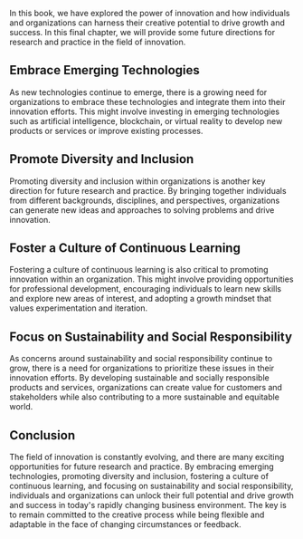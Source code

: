 
In this book, we have explored the power of innovation and how individuals and organizations can harness their creative potential to drive growth and success. In this final chapter, we will provide some future directions for research and practice in the field of innovation.

Embrace Emerging Technologies
-----------------------------

As new technologies continue to emerge, there is a growing need for organizations to embrace these technologies and integrate them into their innovation efforts. This might involve investing in emerging technologies such as artificial intelligence, blockchain, or virtual reality to develop new products or services or improve existing processes.

Promote Diversity and Inclusion
-------------------------------

Promoting diversity and inclusion within organizations is another key direction for future research and practice. By bringing together individuals from different backgrounds, disciplines, and perspectives, organizations can generate new ideas and approaches to solving problems and drive innovation.

Foster a Culture of Continuous Learning
---------------------------------------

Fostering a culture of continuous learning is also critical to promoting innovation within an organization. This might involve providing opportunities for professional development, encouraging individuals to learn new skills and explore new areas of interest, and adopting a growth mindset that values experimentation and iteration.

Focus on Sustainability and Social Responsibility
-------------------------------------------------

As concerns around sustainability and social responsibility continue to grow, there is a need for organizations to prioritize these issues in their innovation efforts. By developing sustainable and socially responsible products and services, organizations can create value for customers and stakeholders while also contributing to a more sustainable and equitable world.

Conclusion
----------

The field of innovation is constantly evolving, and there are many exciting opportunities for future research and practice. By embracing emerging technologies, promoting diversity and inclusion, fostering a culture of continuous learning, and focusing on sustainability and social responsibility, individuals and organizations can unlock their full potential and drive growth and success in today's rapidly changing business environment. The key is to remain committed to the creative process while being flexible and adaptable in the face of changing circumstances or feedback.
